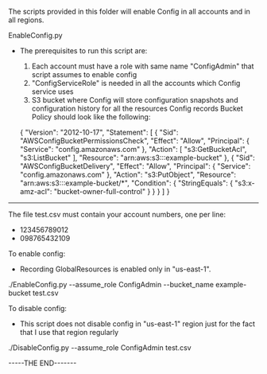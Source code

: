 The scripts provided in this folder will enable Config in all accounts and in all regions.

EnableConfig.py

- The prerequisites to run this script are:
  1. Each account must have a role with same name "ConfigAdmin" that script assumes to enable config
  2. "ConfigServiceRole" is needed in all the accounts which Config service uses
  3. S3 bucket where Config will store configuration snapshots and configuration history for all the resources Config records
    Bucket Policy should look like the following:
    
    {
    "Version": "2012-10-17",
    "Statement": [
        {
            "Sid": "AWSConfigBucketPermissionsCheck",
            "Effect": "Allow",
            "Principal": {
                "Service": "config.amazonaws.com"
            },
            "Action": [
                "s3:GetBucketAcl",
                "s3:ListBucket"
            ],
            "Resource": "arn:aws:s3:::example-bucket"
        },
        {
            "Sid": "AWSConfigBucketDelivery",
            "Effect": "Allow",
            "Principal": {
                "Service": "config.amazonaws.com"
            },
            "Action": "s3:PutObject",
            "Resource": "arn:aws:s3:::example-bucket/*",
            "Condition": {
                "StringEquals": {
                    "s3:x-amz-acl": "bucket-owner-full-control"
                }
            }
        }
    ]
}

------------------------------------------------------------------
The file test.csv must contain your account numbers, one per line:
- 123456789012
- 098765432109

To enable config:
- Recording GlobalResources is enabled only in "us-east-1". 

./EnableConfig.py  --assume_role ConfigAdmin --bucket_name example-bucket test.csv


To disable config:
- This script does not disable config in "us-east-1" region just for the fact that I use that region regularly

./DisableConfig.py --assume_role ConfigAdmin test.csv


-----THE END-------
